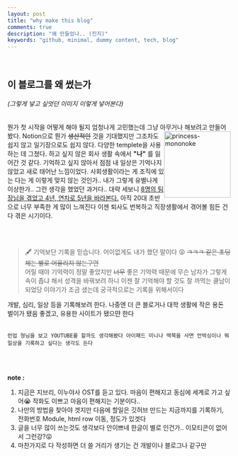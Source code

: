 ```yaml
---
layout: post
title: "why make this blog"
comments: true
description: "왜 만들었나.. (진지)"
keywords: "github, minimal, dummy content, tech, blog"
---
```

<br>

## 이 블로그를 왜 썼는가 
###### (그렇게 넣고 싶엇던 이미지 이렇게 넣어본다)  

뭔가 첫 시작을 어떻게 해야 될지 엄청나게 고민했는데 그냥 아무거나<img width="150" src="https://variety.com/wp-content/uploads/2017/12/princess-mononoke.jpg" alt="princess-mononoke" style="float:right;" title="A Wild Cherry (Prunus avium) in flower"> 해보려고 만들어봤다. Notion으로 뭔가 ~~생산적인~~ 것을 기대했지만 그조차도 쉽지 않고 일기장으로도 쉽지 않다. 다양한 templete을 사용하는 데 그쳤다. 하고 싶지 않은 회사 생활 속에서 **"나"** 를 잃어간 것 같다. 기억하고 싶지 않아서 점점 내 일상은 기억나지 않았고 새로 태어난 느낌이었다. 사회생활이라는 게 조직에 있는 다는 게 이렇게 맞지 않는 것인가.. 내가 그렇게 유별나게 이상한가.. 그런 생각을 했었던 과거다.. 대략 세보니 <u>8명의 팀장님을 겪었고 4년, 연차로 5년을 바라본다.</u> 아직 20대 초반으로 너무 부족한 게 많이 느껴진다 이젠 퇴사도 번복하고 직장생활에서 겪어볼 힘든 건 다 겪은 시기이다.

<br>
<br>

> 🖋 기억보단 기록을 믿습니다.
어이없게도 내가 했던 말이다 😝           ~~ㅋㅋㅋ 같은 초딩 체는 별로 어울리지 않는구먼~~ <br>
어릴 때야 기억력이 정말 좋았지만 ~~너무~~ 좋은 기억력 때문에 무슨 남자가 그렇게 속이 좁냐 해서 성격을 바꿔보려 하니 이젠 잘 기억해야 할 것도 잘 까먹는 쿨남이 되었당 
이야기가 조금 샜는데 궁극적으로는 기록을 위해서이다 


개발, 심리, 일상 등을 기록해보려 한다. 나중엔 더 큰 블로거나 대학 생활에 작은 용돈 벌이가 됐음 좋겠고, 유용한 사이트가 됐으먄 한다
<br>
<br>
```
런업 형님을 보고 YOUTUBE를 할까도 생각해봤다 아이패드 미니나 맥북을 사면 언박싱이나 뭐 일상을 기록하고 싶다는 생각도 든다
```
<br>
<br>

**note :** 

1. 지금은 지브리, 이누야사 OST를 듣고 있다. 마음이 편해지고 동심에 세계로 가고 싶어😭 작화도 이쁘고 마음이 편해지는 기분이다..
2. 나만의 방법을 찾아야 겟지만 다음에 할일은 깃허브 만드는 지금까지를 기록하기, 전화번호 Module, html row 이동, 정도가 있겟다
3. 글을 너무 많이 쓰는것도 생각보다 안이쁘네 한글이 별로 인건가.. 이모티콘이 없어서 그런강?😝
4. 마찬가지로 다 작성하면 더 쓸 거리가 생기는 건 개발이나 블로그나 같구만